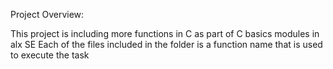 Project Overview:

This project is including more functions in C as part of C basics modules in alx SE
Each of the files included in the folder is a function name that is used to execute the task
